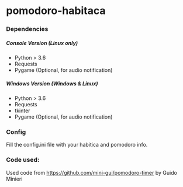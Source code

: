 # pomodoro-habitaca

### Dependencies

##### Console Version (Linux only)
* Python > 3.6
* Requests
* Pygame (Optional, for audio notification)

##### Windows Version (Windows & Linux)
* Python > 3.6
* Requests
* tkinter 
* Pygame (Optional, for audio notification)

### Config
Fill the config.ini file with your habitica and pomodoro info.

### Code used:
Used code from https://github.com/mini-gui/pomodoro-timer
by Guido Minieri